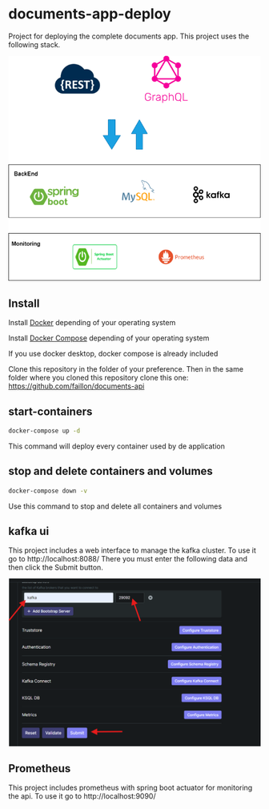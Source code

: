 # documents-app-deploy
Project for deploying the complete documents app. This project uses the following stack.

![alt text](images/DocumentsAppStack.png)

## Install

Install [Docker](https://docs.docker.com/get-docker/) depending of your operating system

Install [Docker Compose](https://docs.docker.com/compose/install/) depending of your operating system

If you use docker desktop, docker compose is already included

Clone this repository in the folder of your preference.
Then in the same folder where you cloned this repository clone this one: https://github.com/faillon/documents-api

## start-containers
```bash
docker-compose up -d
```

This command will deploy every container used by de application

## stop and delete containers and volumes
```bash
docker-compose down -v
```

Use this command to stop and delete all containers and volumes

## kafka ui
This project includes a web interface to manage the kafka cluster. To use it go to http://localhost:8088/
There you must enter the following data and then click the Submit button.

![alt text](images/kafkaui_config.png)

## Prometheus
This project includes prometheus with spring boot actuator for monitoring the api. To use it go to http://localhost:9090/






